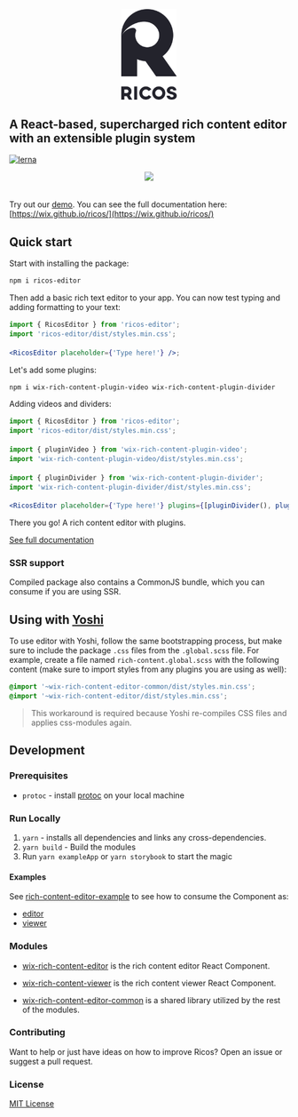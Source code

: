 <div align="center">
  <img width=100 src="logo.png"/>
</div>
<h2>A React-based, supercharged rich content editor with an extensible plugin system</h2>


[![lerna](https://img.shields.io/badge/maintained%20with-lerna-cc00ff.svg)](https://lernajs.io/) 

<div align="center">
  <img src="ricos.gif"/>
</div>

<br />


Try out our [demo](https://wix-rich-content.herokuapp.com/). You can see the full documentation here: [https://wix.github.io/ricos/](https://wix.github.io/ricos/)

## Quick start

Start with installing the package:

```bash
npm i ricos-editor
```

Then add a basic rich text editor to your app. You can now test typing and adding formatting to your text:

```jsx
import { RicosEditor } from 'ricos-editor';
import 'ricos-editor/dist/styles.min.css';

<RicosEditor placeholder={'Type here!'} />;
```

Let's add some plugins:

```bash
npm i wix-rich-content-plugin-video wix-rich-content-plugin-divider
```

Adding videos and dividers:

```jsx
import { RicosEditor } from 'ricos-editor';
import 'ricos-editor/dist/styles.min.css';

import { pluginVideo } from 'wix-rich-content-plugin-video';
import 'wix-rich-content-plugin-video/dist/styles.min.css';

import { pluginDivider } from 'wix-rich-content-plugin-divider';
import 'wix-rich-content-plugin-divider/dist/styles.min.css';

<RicosEditor placeholder={'Type here!'} plugins={[pluginDivider(), pluginVideo()]} />;
```

There you go! A rich content editor with plugins. 

[See full documentation](https://wix.github.io/ricos/)

### SSR support

Compiled package also contains a CommonJS bundle, which you can consume if you are using SSR.

## Using with [Yoshi](https://github.com/wix/yoshi)

To use editor with Yoshi, follow the same bootstrapping process, but make sure to include the package `.css` files from the `.global.scss` file.  For example, create a file named `rich-content.global.scss` with the following content (make sure to import styles from any plugins you are using as well):

```scss
@import '~wix-rich-content-editor-common/dist/styles.min.css';
@import '~wix-rich-content-editor/dist/styles.min.css';
```

> This workaround is required because Yoshi re-compiles CSS files and applies css-modules again.


## Development

### Prerequisites
- `protoc` - install [protoc](http://google.github.io/proto-lens/installing-protoc.html) on your local machine
### Run Locally

1. `yarn` - installs all dependencies and links any cross-dependencies.
1. `yarn build` - Build the modules
1. Run `yarn exampleApp` or `yarn storybook` to start the magic

#### Examples

See [rich-content-editor-example](./examples/main) to see how to consume the Component as:
- [editor](./examples/main/shared/editor/Editor.jsx)
- [viewer](./examples/main/shared/viewer/Viewer.jsx)

### Modules

- [wix-rich-content-editor](./packages/editor) is the rich content editor React Component.

- [wix-rich-content-viewer](./packages/viewer) is the rich content viewer React Component.

- [wix-rich-content-editor-common](./packages/editor-common) is a shared library utilized by the rest of the modules.

### Contributing

Want to help or just have ideas on how to improve Ricos? Open an issue or suggest a pull request.

### License

[MIT License](./LICENSE)
